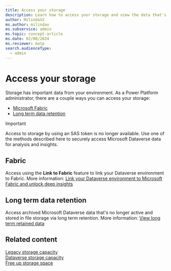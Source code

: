 ```yaml
---
title: Access your storage
description: Learn how to access your storage and view the data that's in your storage. 
author: MilindaV2
ms.author: milindav
ms.subservice: admin
ms.topic: concept-article
ms.date: 02/08/2024
ms.reviewer: matp
search.audienceType: 
  - admin
---
```

# Access your storage

Storage has important data from your environment. As a Power Platform administrator, there are a couple ways you can access your storage:

- [Microsoft Fabric](#fabric)
- [Long term data retention](#long-term-data-retention)

> [!IMPORTANT]
> Access to storage by using an SAS token is no longer available. Use one of the methods described here to securely access Microsoft Dataverse data for analysis and insights.

## Fabric

Access using the **Link to Fabric** feature to link your Dataverse environment to Fabric. More information: [Link your Dataverse environment to Microsoft Fabric and unlock deep insights](/power-apps/maker/data-platform/azure-synapse-link-view-in-fabric)

## Long term data retention

Access archived Microsoft Dataverse data that's no longer active and stored in file storage via long term retention. More information: [View long term retained data](/power-apps/maker/data-platform/data-retention-view)

## Related content

[Legacy storage capacity](legacy-capacity-storage.md) <br />
[Dataverse storage capacity](capacity-storage.md) <br />
[Free up storage space](free-storage-space.md) <br />
